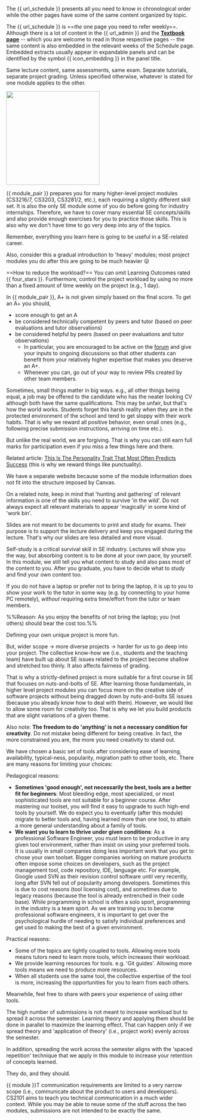 <div id="admin-faq-whereIsEverything">

<p class="lead">The {{ url_schedule }} presents all you need to know in chronological order while the other pages have some of the same content organized by topic.
</p>

The <span class="font-weight-bold">{{ url_schedule }}</span> is ==_the_ one page you need to refer weekly==. Although there is a lot of content in the <span class="font-weight-bold">{{ url_admin }}</span> and the [**Textbook page**]({{baseUrl}}/se-book-adapted/index.html) -- which you are welcome to read in those respective pages -- the same content is also embedded in the relevant weeks of the Schedule page. Embedded extracts usually appear in expandable panels and can be identified by the symbol {{ icon_embedding }} in the panel title.

</div>

<div id="admin-faq-tVsNonT">

Same lecture content, same assessments, same exam. Separate tutorials, separate project grading. Unless specified otherwise, whatever is stated for one module applies to the other.

</div>

<div id="admin-faq-highWorkload">

<img tags="m--cs2103" src="{{baseUrl}}/admin/images/Why workload heavy.png" width="250" />

{{ module_pair }} prepares you for many higher-level project modules (CS3216/7, CS3203, CS3281/2, etc.), each requiring a slightly different skill set. It is also the only SE module some of you do before going for industry internships. Therefore, we have to cover many essential SE concepts/skills and also provide enough exercises for you to practice those skills. This is also why we don't have time to go very deep into any of the topics.

Remember, everything you learn here is going to be useful in a SE-related career.

Also, consider this a gradual introduction to 'heavy' modules; most project modules you do after this are going to be much heavier :stuck_out_tongue:

==How to reduce the workload?== You can omit Learning Outcomes rated {{ four_stars }}. Furthermore, control the project workload by using no more than a fixed amount of time weekly on the project (e.g., 1 day).

</div>

<div id="admin-faq-aPlus">

In {{ module_pair }}, A+ is not given simply based on the final score. To get an A+ you should,

* score enough to get an A
* be considered technically competent by peers and tutor (based on peer evaluations and tutor observations)
* be considered helpful by peers (based on peer evaluations and tutor observations)
  * In particular, you are encouraged to be active on the [forum]({{url_forum}}) and give your inputs to ongoing discussions so that other students can benefit from your relatively higher expertise that makes you deserve an A+.
  * Whenever you can, go out of your way to review PRs created by other team members.

</div>

<div id="admin-faq-beanCounting">

<pic src="{{baseUrl}}/admin/images/small things matter.png" width="600" height="300"/>

Sometimes, small things matter in big ways. e.g., all other things being equal, a job may be offered to the candidate who has the neater looking CV although both have the same qualifications. This may be unfair, but that's how the world works. Students forget this harsh reality when they are in the protected environment of the school and tend to get sloppy with their work habits. That is why we reward all positive behavior, even small ones (e.g., following precise submission instructions, arriving on time etc.).

But unlike the real world, we are forgiving. That is why you can still earn full marks for participation even if you miss a few things here and there.

Related article: [This Is The Personality Trait That Most Often Predicts Success](http://www.businessinsider.sg/conscientiousness-predicts-success-2014-4/#.Vewqb_mqpBc) (this is why we reward things like punctuality).

</div>

<div id="admin-faq-separateWebsite">

We have a separate website because some of the module information does not fit into the structure imposed by Canvas.

On a related note, keep in mind that 'hunting and gathering' of relevant information is one of the skills you need to survive 'in the wild'. Do not always expect all relevant materials to appear 'magically' in some kind of 'work bin'.

</div>

<div id="admin-faq-slideFormat">

<pic src="{{baseUrl}}/admin/images/slides not detailed enough.png" width="733" height="221"/>

Slides are not meant to be documents to print and study for exams. Their purpose is to support the lecture delivery and keep you engaged during the lecture. That's why our slides are less detailed and more visual.

</div>

<div id="admin-faq-selfStudy">

<pic src="{{baseUrl}}/admin/images/so much self study.png" width="763" height="307"/>

Self-study is a critical survival skill in SE industry. Lectures will show you the way, but absorbing content is to be done at your own pace, by yourself. In this module, we still tell you what content to study and also pass most of the content to you. After you graduate, you have to decide what to study and find your own content too.

</div>

<div id="admin-faq-noLaptop">

If you do not have a laptop or prefer not to bring the laptop, it is up to you to show your work to the tutor in some way (e.g. by connecting to your home PC remotely), *without* requiring extra time/effort from the tutor or team members.

%%Reason: As you enjoy the benefits of not bring the laptop; you (not others) should bear the cost too.%%

</div>

<div id="admin-faq-narrowScope">

Defining your own unique project is more fun.

But, wider scope → more diverse projects → harder for us to go deep into your project. The collective know-how we (i.e., students and the teaching team) have built up about SE issues related to the project become shallow and stretched too thinly. It also affects fairness of grading.

<pic src="{{baseUrl}}/admin/images/limited project scope.png" width="772" height="296"/>

That is why a strictly-defined project is more suitable for a first course in SE that focuses on nuts-and-bolts of SE. After learning those fundamentals, in higher level project modules you can focus more on the creative side of software projects without being dragged down by nuts-and-bolts SE issues (because you already know how to deal with them). However, we would like to allow some room for creativity too. That is why we let you build products that are slight variations of a given theme.

Also note: **The freedom to do 'anything' is not a necessary condition for creativity**. Do not mistake being different for being creative. In fact, the more constrained you are, the more you need creativity to stand out.

</div>

<div id="admin-faq-favoriteTool">

<pic src="{{baseUrl}}/admin/images/I'm not allowed to use my favorite tool.png" width="750" height="287"/>

We have chosen a basic set of tools after considering ease of learning, availability, typical-ness, popularity, migration path to other tools, etc. There are many reasons for limiting your choices:

Pedagogical reasons:

* **Sometimes 'good enough', not necessarily the best, tools are a better fit for beginners**: Most bleeding edge, most specialized, or most sophisticated tools are not suitable for a beginner course. After mastering our toolset, you will find it easy to upgrade to such high-end tools by yourself. We do expect you to eventually (after this module) migrate to better tools and, having learned more than one tool, to attain a more general understanding about a family of tools.
* **We want you to learn to thrive under given conditions**: As a professional Software Engineer, you must learn to be productive in any given tool environment, rather than insist on using your preferred tools. It is usually in small companies doing less important work that you get to chose your own toolset. Bigger companies working on mature products often impose some choices on developers, such as the project management tool, code repository, IDE, language etc. For example, Google used SVN as their revision control software until very recently, long after SVN fell out of popularity among developers. Sometimes this is due to cost reasons (tool licensing cost), and sometimes due to legacy reasons (because the tool is already entrenched in their code base).
 While programming in school is often a solo sport, programming in the industry is a team sport. As we are training you to become professional software engineers, it is important to get over the psychological hurdle of needing to satisfy individual preferences and get used to making the best of a given environment.

Practical reasons:

* Some of the topics are tightly coupled to tools. Allowing more tools means tutors need to learn more tools, which increases their workload.
* We provide learning resources for tools. e.g. 'Git guides'. Allowing more tools means we need to produce more resources.
* When all students use the same tool, the collective expertise of the tool is more, increasing the opportunities for you to learn from each others.

Meanwhile, feel free to share with peers your experience of using other tools.

</div>

<div id="admin-faq-manySubmissions">

<pic src="{{baseUrl}}/admin/images/frequent submissions.png" width="759" height="359"/>

The high number of submissions is not meant to increase workload but to spread it across the semester. Learning theory and applying them should be done in parallel to maximize the learning effect. That can happen only if we spread theory and 'application of theory' (i.e., project work) evenly across the semester.

In addition, spreading the work across the semester aligns with the <tooltip content="revisiting concepts at spaced intervals">'spaced repetition'</tooltip> technique that we apply in this module to increase your retention of concepts learned.

</div>

<div id="admin-faq-cs2101Differences">

<pic src="{{baseUrl}}/admin/images/Submission requirements differ.png" width="300"/>

They do, and they should.

{{ module }}T communication requirements are limited to a very narrow scope (i.e., communicate about the product to users and developers). CS2101 aims to teach you technical communication in a much wider context. While you may be able to reuse some of the stuff across the two modules, submissions are not intended to be exactly the same.

</div>
